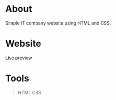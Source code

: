# About
Simple IT company website using HTML and CSS.

# Website
[Live preview](https://petrosath.github.io/ip-solutions/)

# Tools
>HTML
>CSS
